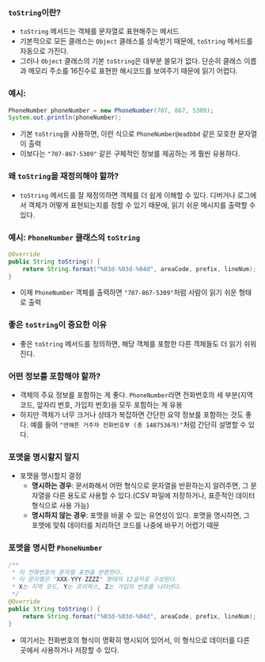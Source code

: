 ### `toString`이란?

- `toString` 메서드는 객체를 문자열로 표현해주는 메서드
- 기본적으로 모든 클래스는 `Object` 클래스를 상속받기 때문에, `toString` 메서드를 자동으로 가진다.
- 그러나 `Object` 클래스의 기본 `toString`은 대부분 쓸모가 없다. 단순히 클래스 이름과 메모리 주소를 16진수로 표현한 해시코드를 보여주기 때문에 읽기 어렵다.

### 예시:

```java
PhoneNumber phoneNumber = new PhoneNumber(707, 867, 5309);
System.out.println(phoneNumber);
```

- 기본 `toString`을 사용하면, 이런 식으로 `PhoneNumber@eadbbd` 같은 모호한 문자열이 출력
- 이보다는 `"707-867-5309"` 같은 구체적인 정보를 제공하는 게 훨씬 유용하다.

### 왜 `toString`을 재정의해야 할까?

- `toString` 메서드를 잘 재정의하면 객체를 더 쉽게 이해할 수 있다. 디버거나 로그에서 객체가 어떻게 표현되는지를 정할 수 있기 때문에, 읽기 쉬운 메시지를 출력할 수 있다.

### 예시: `PhoneNumber` 클래스의 `toString`

```java
@Override
public String toString() {
    return String.format("%03d-%03d-%04d", areaCode, prefix, lineNum);
}
```

- 이제 `PhoneNumber` 객체를 출력하면 `"707-867-5309"`처럼 사람이 읽기 쉬운 형태로 출력

### 좋은 `toString`이 중요한 이유

- 좋은 `toString` 메서드를 정의하면, 해당 객체를 포함한 다른 객체들도 더 읽기 쉬워진다.

### 어떤 정보를 포함해야 할까?

- 객체의 주요 정보를 포함하는 게 좋다. `PhoneNumber`라면 전화번호의 세 부분(지역 코드, 앞자리 번호, 가입자 번호)을 모두 포함하는 게 유용
- 하지만 객체가 너무 크거나 상태가 복잡하면 간단한 요약 정보를 포함하는 것도 좋다. 예를 들어 `"맨해튼 거주자 전화번호부 (총 1487536개)"`처럼 간단히 설명할 수 있다.

### 포맷을 명시할지 말지

- 포맷을 명시할지 결정
    - **명시하는 경우**: 문서화해서 어떤 형식으로 문자열을 반환하는지 알려주면, 그 문자열을 다른 용도로 사용할 수 있다.(CSV 파일에 저장하거나, 표준적인 데이터 형식으로 사용 가능)
    - **명시하지 않는 경우**: 포맷을 바꿀 수 있는 유연성이 있다. 포맷을 명시하면, 그 포맷에 맞춰 데이터를 처리하던 코드를 나중에 바꾸기 어렵기 때문

### 포맷을 명시한 `PhoneNumber`

```java
/**
 * 이 전화번호의 문자열 표현을 반환한다.
 * 이 문자열은 "XXX-YYY-ZZZZ" 형태의 12글자로 구성된다.
 * X는 지역 코드, Y는 프리픽스, Z는 가입자 번호를 나타낸다.
 */
@Override
public String toString() {
    return String.format("%03d-%03d-%04d", areaCode, prefix, lineNum);
}
```

- 여기서는 전화번호의 형식이 명확히 명시되어 있어서, 이 형식으로 데이터를 다른 곳에서 사용하거나 저장할 수 있다.